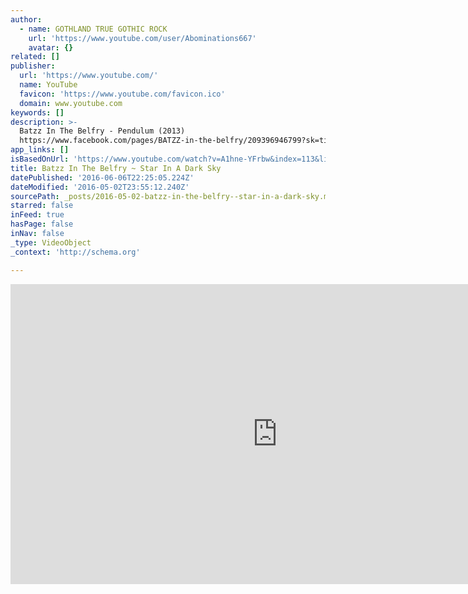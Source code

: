 ```yaml
---
author:
  - name: GOTHLAND TRUE GOTHIC ROCK
    url: 'https://www.youtube.com/user/Abominations667'
    avatar: {}
related: []
publisher:
  url: 'https://www.youtube.com/'
  name: YouTube
  favicon: 'https://www.youtube.com/favicon.ico'
  domain: www.youtube.com
keywords: []
description: >-
  Batzz In The Belfry - Pendulum (2013)
  https://www.facebook.com/pages/BATZZ-in-the-belfry/209396946799?sk=timeline
app_links: []
isBasedOnUrl: 'https://www.youtube.com/watch?v=A1hne-YFrbw&index=113&list=PLB2CD92050E0F9B8E'
title: Batzz In The Belfry ~ Star In A Dark Sky
datePublished: '2016-06-06T22:25:05.224Z'
dateModified: '2016-05-02T23:55:12.240Z'
sourcePath: _posts/2016-05-02-batzz-in-the-belfry--star-in-a-dark-sky.md
starred: false
inFeed: true
hasPage: false
inNav: false
_type: VideoObject
_context: 'http://schema.org'

---
```

<iframe src="https://cdn.embedly.com/widgets/media.html?src=https%3A%2F%2Fwww.youtube.com%2Fembed%2Fvideoseries%3Flist%3DPLB2CD92050E0F9B8E&amp;url=https%3A%2F%2Fwww.youtube.com%2Fwatch%3Fv%3DA1hne-YFrbw%26index%3D113%26list%3DPLB2CD92050E0F9B8E&amp;image=https%3A%2F%2Fi.ytimg.com%2Fvi%2FA1hne-YFrbw%2Fhqdefault.jpg&amp;key=b7d04c9b404c499eba89ee7072e1c4f7&amp;type=text%2Fhtml&amp;schema=youtube" width="854" height="480" scrolling="no" frameborder="0" allowfullscreen="allowfullscreen" style=""></iframe>